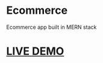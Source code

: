 # Ecommerce
Ecommerce app built in MERN stack

# [LIVE DEMO](https://ecommerce-app-mern.herokuapp.com/)
